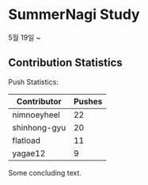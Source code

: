 # SummerNagi Study

5월 19일 ~ 

## Contribution Statistics

Push Statistics:

| Contributor | Pushes |
| ----------- | ------ |
| nimnoeyheel | 22 |
| shinhong-gyu | 20 |
| flatload | 11 |
| yagae12 | 9 |

Some concluding text.
